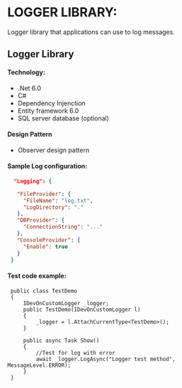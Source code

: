 # LOGGER LIBRARY:
Logger library that applications can use to log messages. 

## Logger Library

 #### Technology:
* .Net 6.0
* C#
* Dependency Injenction
* Entity framework 6.0
* SQL server database (optional)

 #### Design Pattern
* Observer design pattern

 #### Sample Log configuration:
```json
  "Logging": {

   "FileProvider": {
     "FileName": "log.txt",
     "LogDirectory": "."
   },
   "DBProvider": {
     "ConnectionString": "..."
   },
   "ConsoleProvider": {
     "Enable": true
   }
 }
```

 #### Test code example:
```
 public class TestDemo
 {
     IDevOnCustomLogger _logger;
     public TestDemo(IDevOnCustomLogger l)
     {
         _logger = l.AttachCurrentType<TestDemo>();
     }

     public async Task Show()
     {
         //Test for log with error
         await _logger.LogAsync("Logger test method", MessageLevel.ERROR);
     }
 }
```
